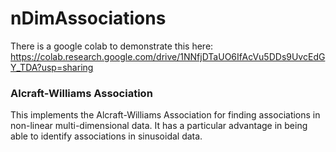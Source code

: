 # nDimAssociations

There is a google colab to demonstrate this here: https://colab.research.google.com/drive/1NNfjDTaUO6IfAcVu5DDs9UvcEdGY_TDA?usp=sharing

### Alcraft-Williams Association
This implements the Alcraft-Williams Association for finding associations in non-linear multi-dimensional data.
It has a particular advantage in being able to identify associations in sinusoidal data.
 

